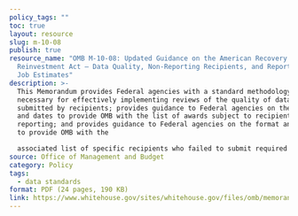 ```yaml
---
policy_tags: ""
toc: true
layout: resource
slug: m-10-08
publish: true
resource_name: "OMB M-10-08: Updated Guidance on the American Recovery and
  Reinvestment Act – Data Quality, Non-Reporting Recipients, and Reporting of
  Job Estimates"
description: >-
  This Memorandum provides Federal agencies with a standard methodology that is
  necessary for effectively implementing reviews of the quality of data
  submitted by recipients; provides guidance to Federal agencies on the format
  and dates to provide OMB with the list of awards subject to recipient
  reporting; and provides guidance to Federal agencies on the format and dates
  to provide OMB with the

  associated list of specific recipients who failed to submit required reports. Dated December 18, 2009.
source: Office of Management and Budget
category: Policy
tags:
  - data standards
format: PDF (24 pages, 190 KB)
link: https://www.whitehouse.gov/sites/whitehouse.gov/files/omb/memoranda/2010/m10-08.pdf
---
```

